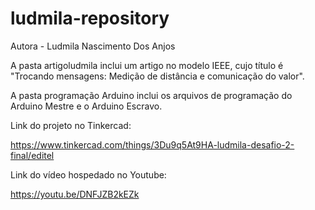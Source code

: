 # ludmila-repository

Autora - Ludmila Nascimento Dos Anjos

A pasta artigoludmila inclui um artigo no modelo IEEE, cujo título é "Trocando mensagens: Medição de distância e comunicação do valor".

A pasta programação Arduino inclui os arquivos de programação do Arduino Mestre e o Arduino Escravo.

Link do projeto no Tinkercad:

https://www.tinkercad.com/things/3Du9q5At9HA-ludmila-desafio-2-final/editel

Link do vídeo hospedado no Youtube:

https://youtu.be/DNFJZB2kEZk
